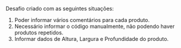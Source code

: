 Desafio criado com as seguintes situações:

1. Poder informar vários comentários para cada produto.
2. Necessário informar o código manualmente, não podendo haver produtos repetidos.
3. Informar dados de Altura, Largura e Profundidade do produto.
